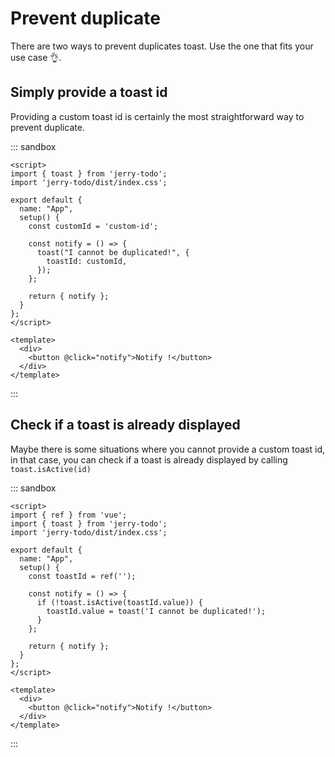# Prevent duplicate

There are two ways to prevent duplicates toast. Use the one that fits your use case 👌.

## Simply provide a toast id

Providing a custom toast id is certainly the most straightforward way to prevent duplicate.


::: sandbox
```vue App.vue
<script>
import { toast } from 'jerry-todo';
import 'jerry-todo/dist/index.css';

export default {
  name: "App",
  setup() {
    const customId = 'custom-id';

    const notify = () => {
      toast("I cannot be duplicated!", {
        toastId: customId,
      });
    };

    return { notify };
  }
};
</script>

<template>
  <div>
    <button @click="notify">Notify !</button>
  </div>
</template>
```
:::

## Check if a toast is already displayed

Maybe there is some situations where you cannot provide a custom toast id, in that case, you can check if a toast is already displayed by calling `toast.isActive(id)`


::: sandbox
```vue App.vue
<script>
import { ref } from 'vue';
import { toast } from 'jerry-todo';
import 'jerry-todo/dist/index.css';

export default {
  name: "App",
  setup() {
    const toastId = ref('');

    const notify = () => {
      if (!toast.isActive(toastId.value)) {
        toastId.value = toast('I cannot be duplicated!');
      }
    };

    return { notify };
  }
};
</script>

<template>
  <div>
    <button @click="notify">Notify !</button>
  </div>
</template>
```
:::
